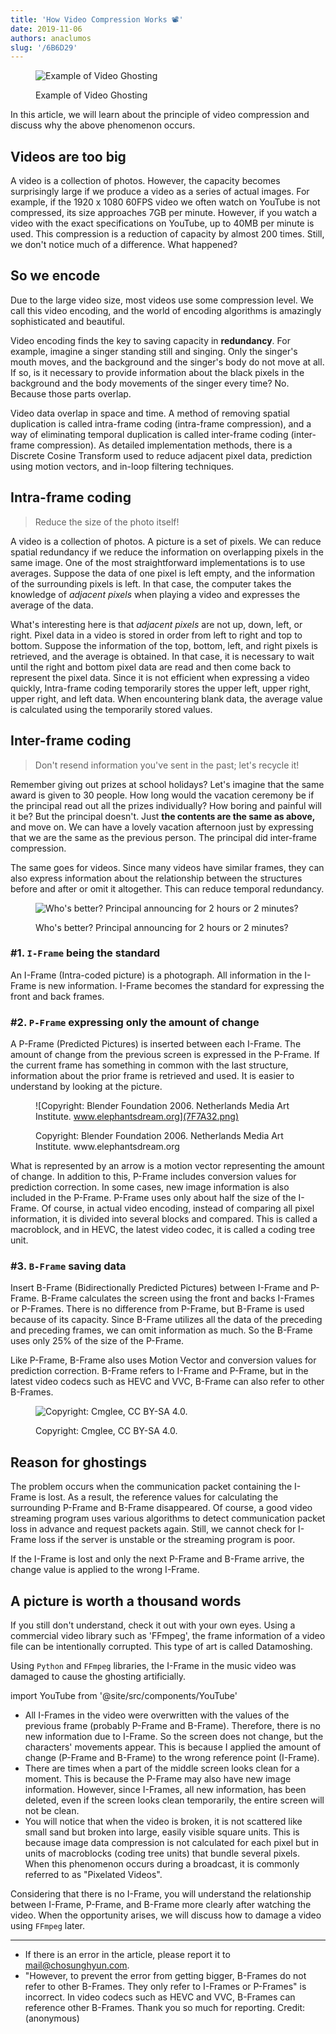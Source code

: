 ```yaml
---
title: 'How Video Compression Works 📽'
date: 2019-11-06
authors: anaclumos
slug: '/6B6D29'
---
```



<figure>

![Example of Video Ghosting](715FD6.png)


<figcaption>Example of Video Ghosting</figcaption>
</figure>

In this article, we will learn about the principle of video compression and discuss why the above phenomenon occurs.

## Videos are too big

A video is a collection of photos. However, the capacity becomes surprisingly large if we produce a video as a series of actual images. For example, if the 1920 x 1080 60FPS video we often watch on YouTube is not compressed, its size approaches 7GB per minute. However, if you watch a video with the exact specifications on YouTube, up to 40MB per minute is used. This compression is a reduction of capacity by almost 200 times. Still, we don't notice much of a difference. What happened?

## So we encode

Due to the large video size, most videos use some compression level. We call this video encoding, and the world of encoding algorithms is amazingly sophisticated and beautiful.

Video encoding finds the key to saving capacity in **redundancy**. For example, imagine a singer standing still and singing. Only the singer's mouth moves, and the background and the singer's body do not move at all. If so, is it necessary to provide information about the black pixels in the background and the body movements of the singer every time? No. Because those parts overlap.

Video data overlap in space and time. A method of removing spatial duplication is called intra-frame coding (intra-frame compression), and a way of eliminating temporal duplication is called inter-frame coding (inter-frame compression). As detailed implementation methods, there is a Discrete Cosine Transform used to reduce adjacent pixel data, prediction using motion vectors, and in-loop filtering techniques.

## Intra-frame coding

> Reduce the size of the photo itself!

A video is a collection of photos. A picture is a set of pixels. We can reduce spatial redundancy if we reduce the information on overlapping pixels in the same image. One of the most straightforward implementations is to use averages. Suppose the data of one pixel is left empty, and the information of the surrounding pixels is left. In that case, the computer takes the knowledge of _adjacent pixels_ when playing a video and expresses the average of the data.

What's interesting here is that _adjacent pixels_ are not up, down, left, or right. Pixel data in a video is stored in order from left to right and top to bottom. Suppose the information of the top, bottom, left, and right pixels is retrieved, and the average is obtained. In that case, it is necessary to wait until the right and bottom pixel data are read and then come back to represent the pixel data. Since it is not efficient when expressing a video quickly, Intra-frame coding temporarily stores the upper left, upper right, upper right, and left data. When encountering blank data, the average value is calculated using the temporarily stored values.

## Inter-frame coding

> Don't resend information you've sent in the past; let's recycle it!

Remember giving out prizes at school holidays? Let's imagine that the same award is given to 30 people. How long would the vacation ceremony be if the principal read out all the prizes individually? How boring and painful will it be? But the principal doesn't. Just **the contents are the same as above,** and move on. We can have a lovely vacation afternoon just by expressing that we are the same as the previous person. The principal did inter-frame compression.

The same goes for videos. Since many videos have similar frames, they can also express information about the relationship between the structures before and after or omit it altogether. This can reduce temporal redundancy.


<figure>

![Who's better? Principal announcing for 2 hours or 2 minutes?](D04B1D.png)


<figcaption>Who's better? Principal announcing for 2 hours or 2 minutes?</figcaption>
</figure>

### #1. `I-Frame` being the standard

An I-Frame (Intra-coded picture) is a photograph. All information in the I-Frame is new information. I-Frame becomes the standard for expressing the front and back frames.

### #2. `P-Frame` expressing only the amount of change

A P-Frame (Predicted Pictures) is inserted between each I-Frame. The amount of change from the previous screen is expressed in the P-Frame. If the current frame has something in common with the last structure, information about the prior frame is retrieved and used. It is easier to understand by looking at the picture.


<figure>

![Copyright: Blender Foundation 2006. Netherlands Media Art Institute. www.elephantsdream.org](7F7A32.png)


<figcaption>Copyright: Blender Foundation 2006. Netherlands Media Art Institute. www.elephantsdream.org</figcaption>
</figure>

What is represented by an arrow is a motion vector representing the amount of change. In addition to this, P-Frame includes conversion values for prediction correction. In some cases, new image information is also included in the P-Frame. P-Frame uses only about half the size of the I-Frame. Of course, in actual video encoding, instead of comparing all pixel information, it is divided into several blocks and compared. This is called a macroblock, and in HEVC, the latest video codec, it is called a coding tree unit.

### #3. `B-Frame` saving data

Insert B-Frame (Bidirectionally Predicted Pictures) between I-Frame and P-Frame. B-Frame calculates the screen using the front and backs I-Frames or P-Frames. There is no difference from P-Frame, but B-Frame is used because of its capacity. Since B-Frame utilizes all the data of the preceding and preceding frames, we can omit information as much. So the B-Frame uses only 25% of the size of the P-Frame.

Like P-Frame, B-Frame also uses Motion Vector and conversion values for prediction correction. B-Frame refers to I-Frame and P-Frame, but in the latest video codecs such as HEVC and VVC, B-Frame can also refer to other B-Frames.


<figure>

![Copyright: Cmglee, CC BY-SA 4.0.](FBEE20.png)


<figcaption>Copyright: Cmglee, CC BY-SA 4.0.</figcaption>
</figure>

## Reason for ghostings

The problem occurs when the communication packet containing the I-Frame is lost. As a result, the reference values for calculating the surrounding P-Frame and B-Frame disappeared. Of course, a good video streaming program uses various algorithms to detect communication packet loss in advance and request packets again. Still, we cannot check for I-Frame loss if the server is unstable or the streaming program is poor.

If the I-Frame is lost and only the next P-Frame and B-Frame arrive, the change value is applied to the wrong I-Frame.

## A picture is worth a thousand words

If you still don't understand, check it out with your own eyes. Using a commercial video library such as 'FFmpeg', the frame information of a video file can be intentionally corrupted. This type of art is called Datamoshing.

Using `Python` and `FFmpeg` libraries, the I-Frame in the music video was damaged to cause the ghosting artificially.

import YouTube from '@site/src/components/YouTube'

<YouTube id="ND60AIQg4bQ"/>

- All I-Frames in the video were overwritten with the values of the previous frame (probably P-Frame and B-Frame). Therefore, there is no new information due to I-Frame. So the screen does not change, but the characters' movements appear. This is because I applied the amount of change (P-Frame and B-Frame) to the wrong reference point (I-Frame).
- There are times when a part of the middle screen looks clean for a moment. This is because the P-Frame may also have new image information. However, since I-Frames, all new information, has been deleted, even if the screen looks clean temporarily, the entire screen will not be clean.
- You will notice that when the video is broken, it is not scattered like small sand but broken into large, easily visible square units. This is because image data compression is not calculated for each pixel but in units of macroblocks (coding tree units) that bundle several pixels. When this phenomenon occurs during a broadcast, it is commonly referred to as "Pixelated Videos".

Considering that there is no I-Frame, you will understand the relationship between I-Frame, P-Frame, and B-Frame more clearly after watching the video. When the opportunity arises, we will discuss how to damage a video using `FFmpeg` later.

---

- If there is an error in the article, please report it to [mail@chosunghyun.com](mailto:mail@chosunghyun.com).
- "However, to prevent the error from getting bigger, B-Frames do not refer to other B-Frames. They only refer to I-Frames or P-Frames" is incorrect. In video codecs such as HEVC and VVC, B-Frames can reference other B-Frames. Thank you so much for reporting. Credit: (anonymous)
